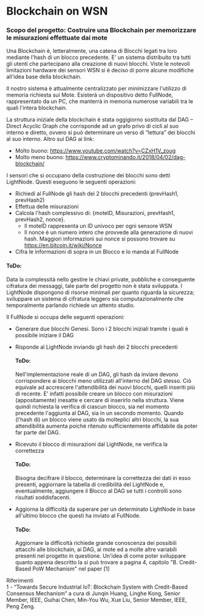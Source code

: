 # Blockchain on WSN

### Scopo del progetto: Costruire una Blockchain per memorizzare le misurazioni effettuate dai mote

Una Blockchain è, letteralmente, una catena di Blocchi legati tra loro mediante l'hash di un blocco precedente. E' un sistema distribuito tra tutti gli utenti che partecipano alla creazione di nuovi blocchi.
Viste le notevoli limitazioni hardware dei sensori WSN si è deciso di porre alcune modifiche all'idea base della blockchain.

Il nostro sistema è attualmente centralizzato per minimizzare l'utilizzo di memoria richiesta sui Mote. Esisterà un dispositivo detto FullNode, rappresentato da un PC, che manterrà in memoria numerose variabili tra le quali l'intera blockchain.

La struttura iniziale della blockchain è stata oggigiorno sostituita dal DAG – Direct Acyclic Graph che corrisponde ad un grafo privo di cicli al suo interno e diretto, ovvero si può determinare un verso di “lettura” dei blocchi al suo interno. Altro sui DAG ai link:
 - Molto buono: <https://www.youtube.com/watch?v=CZxH1V_zoug> 
 - Molto meno buono: <https://www.cryptominando.it/2018/04/02/dag-blockchain/> 

I sensori che si occupano della costruzione dei blocchi sono detti LightNode. Questi eseguono le seguenti operazioni:
 - Richiedi al FullNode gli hash dei 2 blocchi precedenti (prevHash1, prevHash2)
 - Effettua delle misurazioni 
 - Calcola l'hash complessivo di: {moteID, Misurazioni,  prevHash1,  prevHash2, nonce}.
   - Il moteID rappresenta un ID univoco per ogni sensore WSN
   - Il nonce è un numero intero che provvede alla generazione di nuovi hash. Maggiori informazioni sui nonce si possono trovare su <https://en.bitcoin.it/wiki/Nonce> 
 - Cifra le informazioni di sopra in un Blocco e lo manda al FullNode

#### ToDo:
 Data la complessità nello gestire le chiavi private, pubbliche e conseguente cifratura dei messaggi, tale parte del progetto non è stata sviluppata. I LightNode dispongono di risorse minimali per quanto riguarda la sicurezza; sviluppare un sistema di cifratura leggero sia computazionalmente che temporalmente parlando richiede un attento studio.

Il FullNode si occupa delle seguenti operazioni:
 - Generare due blocchi Genesi. Sono i 2 blocchi iniziali tramite i quali è possibile iniziare il DAG
 - Risponde al LightNode inviando gli hash dei 2 blocchi precedenti
   #### ToDo:
   Nell'implementazione reale di un DAG, gli hash da inviare devono corrispondere ai blocchi meno utilizzati all'interno del DAG stesso.    Ciò equivale ad accrescere l'attendibilità dei nuovi blocchi, quelli inseriti più di recente. E' infatti possibile creare un blocco      con misurazioni (appositamente) inesatte e cercare di inserirlo nella struttura. Viene quindi richiesta la verifica di ciascun          blocco, sia nel momento precedente l'aggiunta al DAG, sia in un secondo momento. Quando (l'hash di) un blocco viene usato da            molteplici altri blocchi, la sua attendibilità aumenta poiché ritenuto sufficientemente affidabile da poter far parte del DAG.
 
 - Ricevuto il blocco di misurazioni dal LightNode, ne verifica la correttezza
   #### ToDo:
   Bisogna decifrare il blocco, determinare la correttezza dei dati in esso presenti, aggiornare la tabella di credibilità del LightNode    e, eventualmente, aggiungere il Blocco al DAG se tutti i controlli sono risultati soddisfacenti.

 - Aggiorna la difficoltà da superare per un determinato LightNode in base all'ultimo blocco che questi ha inviato al FullNode.
   #### ToDo:
   Aggiornare la difficoltà richiede grande conoscenza dei possibili attacchi alle blockchain, ai DAG, ai mote ed a molte altre            variabili presenti nel progetto in questione. Un'idea di come poter sviluppare quanto appena descritto la si può trovare a pagina 4,    capitolo "B. Credit-Based PoW Mechanism" nel paper [1]
   
   
Riferimenti   
1 - “Towards Secure Industrial IoT: Blockchain System with Credit-Based Consensus Mechanism” a cura di Junqin Huang, Linghe Kong, Senior Member, IEEE, Guihai Chen, Min-You Wu, Xue Liu, Senior Member, IEEE, Peng Zeng.
